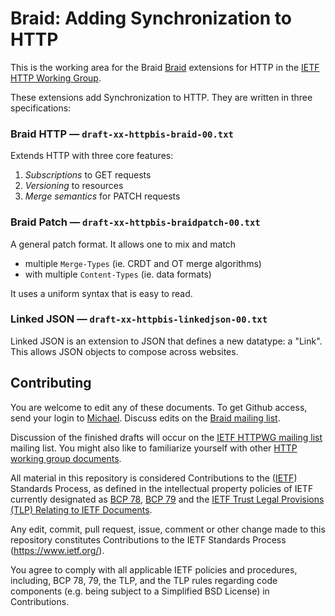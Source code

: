 # Braid: Adding Synchronization to HTTP

This is the working area for the Braid [Braid](https://braid.news) extensions
for HTTP in the [IETF HTTP Working Group](https://httpwg.org/).

These extensions add Synchronization to HTTP.  They are written in three
specifications:

### Braid HTTP — `draft-xx-httpbis-braid-00.txt`
Extends HTTP with three core features:

1. *Subscriptions* to GET requests
2. *Versioning* to resources
3. *Merge semantics* for PATCH requests


### Braid Patch — `draft-xx-httpbis-braidpatch-00.txt`

A general patch format.  It allows one to mix and match
 - multiple `Merge-Types` (ie. CRDT and OT merge algorithms)
 - with multiple `Content-Types` (ie. data formats)

It uses a uniform syntax that is easy to read.

### Linked JSON — `draft-xx-httpbis-linkedjson-00.txt`

Linked JSON is an extension to JSON that defines a new datatype: a "Link".
This allows JSON objects to compose across websites.

## Contributing

You are welcome to edit any of these documents.  To get Github access, send
your login to [Michael](mailto:toomim@gmail.com).  Discuss edits on the
[Braid mailing list](https://groups.google.com/forum/#!forum/braid-http).

Discussion of the finished drafts will occur on the
[IETF HTTPWG mailing list](https://lists.w3.org/Archives/Public/ietf-http-wg/)
mailing list.  You might also like to familiarize yourself with other
[HTTP working group documents](https://github.com/httpwg/http-extensions/blob/master/CONTRIBUTING.md).

All material in this repository is considered Contributions to the
([IETF](https://www.ietf.org/)) Standards Process, as defined in the
intellectual property policies of IETF currently designated as
[BCP 78](https://www.rfc-editor.org/info/bcp78),
[BCP 79](https://www.rfc-editor.org/info/bcp79) and the
[IETF Trust Legal Provisions (TLP) Relating to IETF Documents](http://trustee.ietf.org/trust-legal-provisions.html).

Any edit, commit, pull request, issue, comment or other change made to this
repository constitutes Contributions to the IETF Standards Process
(https://www.ietf.org/).

You agree to comply with all applicable IETF policies and procedures,
including, BCP 78, 79, the TLP, and the TLP rules regarding code components
(e.g. being subject to a Simplified BSD License) in Contributions.
